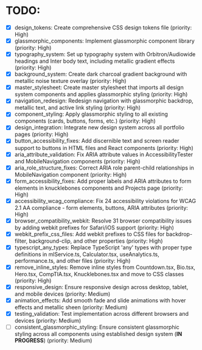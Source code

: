 # TODO:

- [x] design_tokens: Create comprehensive CSS design tokens file (priority: High)
- [x] glassmorphic_components: Implement glassmorphic component library (priority: High)
- [x] typography_system: Set up typography system with Orbitron/Audiowide headings and Inter body text, including metallic gradient effects (priority: High)
- [x] background_system: Create dark charcoal gradient background with metallic noise texture overlay (priority: High)
- [x] master_stylesheet: Create master stylesheet that imports all design system components and applies glassmorphic styling (priority: High)
- [x] navigation_redesign: Redesign navigation with glassmorphic backdrop, metallic text, and active link styling (priority: High)
- [x] component_styling: Apply glassmorphic styling to all existing components (cards, buttons, forms, etc.) (priority: High)
- [x] design_integration: Integrate new design system across all portfolio pages (priority: High)
- [x] button_accessibility_fixes: Add discernible text and screen reader support to buttons in HTML files and React components (priority: High)
- [x] aria_attribute_validation: Fix ARIA attribute values in AccessibilityTester and MobileNavigation components (priority: High)
- [x] aria_role_structure_fixes: Correct ARIA role parent-child relationships in MobileNavigation component (priority: High)
- [x] form_accessibility_fixes: Add proper labels and ARIA attributes to form elements in knucklebones components and Projects page (priority: High)
- [x] accessibility_wcag_compliance: Fix 24 accessibility violations for WCAG 2.1 AA compliance - form elements, buttons, ARIA attributes (priority: High)
- [x] browser_compatibility_webkit: Resolve 31 browser compatibility issues by adding webkit prefixes for Safari/iOS support (priority: High)
- [x] webkit_prefix_css_files: Add webkit prefixes to CSS files for backdrop-filter, background-clip, and other properties (priority: High)
- [x] typescript_any_types: Replace TypeScript 'any' types with proper type definitions in mlService.ts, Calculator.tsx, useAnalytics.ts, performance.ts, and other files (priority: High)
- [x] remove_inline_styles: Remove inline styles from Countdown.tsx, Bio.tsx, Hero.tsx, CompTIA.tsx, Knucklebones.tsx and move to CSS classes (priority: High)
- [x] responsive_design: Ensure responsive design across desktop, tablet, and mobile devices (priority: Medium)
- [x] animation_effects: Add smooth fade and slide animations with hover effects and metallic sheen (priority: Medium)
- [x] testing_validation: Test implementation across different browsers and devices (priority: Medium)
- [ ] consistent_glassmorphic_styling: Ensure consistent glassmorphic styling across all components using established design system (**IN PROGRESS**) (priority: Medium)
